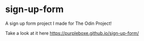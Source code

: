 # sign-up-form

A sign up form project I made for The Odin Project!

Take a look at it here https://purpleboxe.github.io/sign-up-form/
